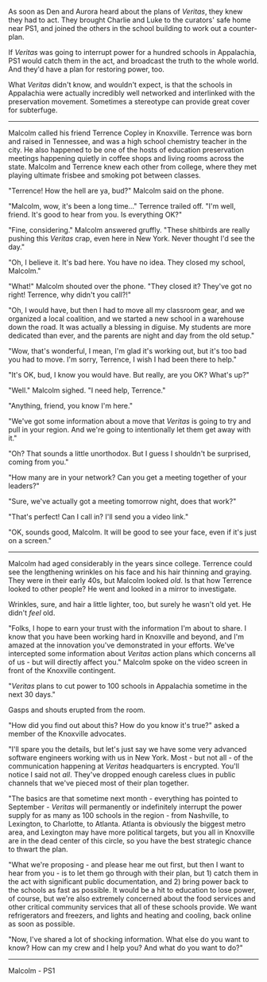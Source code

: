 As soon as Den and Aurora heard about the plans of *Veritas*, they knew they had to act. They brought Charlie and Luke to the curators' safe home near PS1, and joined the others in the school building to work out a counter-plan.  

If *Veritas* was going to interrupt power for a hundred schools in Appalachia, PS1 would catch them in the act, and broadcast the truth to the whole world. And they'd have a plan for restoring power, too.

What *Veritas* didn't know, and wouldn't expect, is that the schools in Appalachia were actually incredibly well networked and interlinked with the preservation movement. Sometimes a stereotype can provide great cover for subterfuge. 

---

Malcolm called his friend Terrence Copley in Knoxville. Terrence was born and raised in Tennessee, and was a high school chemistry teacher in the city. He also happened to be one of the hosts of education preservation meetings happening quietly in coffee shops and living rooms across the state. Malcolm and Terrence knew each other from college, where they met playing ultimate frisbee and smoking pot between classes. 

"Terrence! How the hell are ya, bud?" Malcolm said on the phone.

"Malcolm, wow, it's been a long time..." Terrence trailed off. "I'm well, friend. It's good to hear from you. Is everything OK?"

"Fine, considering." Malcolm answered gruffly. "These shitbirds are really pushing this *Veritas* crap, even here in New York. Never thought I'd see the day."

"Oh, I believe it. It's bad here. You have no idea. They closed my school, Malcolm."

"What!" Malcolm shouted over the phone. "They closed it? They've got no right! Terrence, why didn't you call?!" 

"Oh, I would have, but then I had to move all my classroom gear, and we organized a local coalition, and we started a new school in a warehouse down the road. It was actually a blessing in diguise. My students are more dedicated than ever, and the parents are night and day from the old setup." 

"Wow, that's wonderful, I mean, I'm glad it's working out, but it's too bad you had to move. I'm sorry, Terrence, I wish I had been there to help."

"It's OK, bud, I know you would have. But really, are you OK? What's up?"

"Well." Malcolm sighed. "I need help, Terrence." 

"Anything, friend, you know I'm here."

"We've got some information about a move that *Veritas* is going to try and pull in your region. And we're going to intentionally let them get away with it."

"Oh? That sounds a little unorthodox. But I guess I shouldn't be surprised, coming from you."

"How many are in your network? Can you get a meeting together of your leaders?"

"Sure, we've actually got a meeting tomorrow night, does that work?"

"That's perfect! Can I call in? I'll send you a video link."

"OK, sounds good, Malcolm. It will be good to see your face, even if it's just on a screen."

---

Malcolm had aged considerably in the years since college. Terrence could see the lengthening wrinkles on his face and his hair thinning and graying. They were in their early 40s, but Malcolm looked *old*. Is that how Terrence looked to other people? He went and looked in a mirror to investigate. 

Wrinkles, sure, and hair a little lighter, too, but surely he wasn't old yet. He didn't *feel* old. 

"Folks, I hope to earn your trust with the information I'm about to share. I know that you have been working hard in Knoxville and beyond, and I'm amazed at the innovation you've demonstrated in your efforts. We've intercepted some information about *Veritas* action plans which concerns all of us - but will directly affect you." Malcolm spoke on the video screen in front of the Knoxville contingent. 

"*Veritas* plans to cut power to 100 schools in Appalachia sometime in the next 30 days."

Gasps and shouts erupted from the room.

"How did you find out about this? How do you know it's true?" asked a member of the Knoxville advocates.

"I'll spare you the details, but let's just say we have some very advanced software engineers working with us in New York. Most - but not all - of the communication happening at *Veritas* headquarters is encrypted. You'll notice I said not *all*. They've dropped enough careless clues in public channels that we've pieced most of their plan together. 

"The basics are that sometime next month - everything has pointed to September - *Veritas* will permanently or indefinitely interrupt the power supply for as many as 100 schools in the region - from Nashville, to Lexington, to Charlotte, to Atlanta. Atlanta is obviously the biggest metro area, and Lexington may have more political targets, but you all in Knoxville are in the dead center of this circle, so you have the best strategic chance to thwart the plan. 

"What we're proposing - and please hear me out first, but then I want to hear from you - is to let them go through with their plan, but 1) catch them in the act with significant public documentation, and 2) bring power back to the schools as fast as possible. It would be a hit to education to lose power, of course, but we're also extremely concerned about the food services and other critical community services that all of these schools provide. We want refrigerators and freezers, and lights and heating and cooling, back online as soon as possible.

"Now, I've shared a lot of shocking information. What else do you want to know? How can my crew and I help you? And what do you want to do?"


















---

Malcolm - PS1

